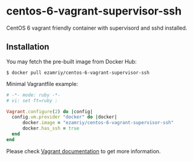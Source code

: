 # centos-6-vagrant-supervisor-ssh

CentOS 6 vagrant friendly container with supervisord and sshd installed.

## Installation

You may fetch the pre-built image from Docker Hub:

`$ docker pull ezamriy/centos-6-vagrant-supervisor-ssh`

Minimal Vagrantfile example:

```ruby
# -*- mode: ruby -*-
# vi: set ft=ruby :

Vagrant.configure(2) do |config|
  config.vm.provider "docker" do |docker|
      docker.image = "ezamriy/centos-6-vagrant-supervisor-ssh"
      docker.has_ssh = true
  end
end
```

Please check [Vagrant documentation](https://www.vagrantup.com/docs/docker/) to get more information.
